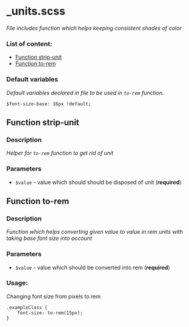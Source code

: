 # _units.scss
_File includes function which helps keeping consistent shades of color_

### List of content:

- [Function strip-unit](#function-strip-unit)
- [Function to-rem](#function-to-rem)


### Default variables
_Default variables declared in file to be used in ```to-rem``` function._

```
$font-size-base: 16px !default;
```

## Function strip-unit

### Description
_Helper for ```to-rem``` function to get rid of unit_

### Parameters
- `$value` - value which should should be disposed of unit (**required**)

## Function to-rem

### Description
_Function which helps converting given value to value in rem units with taking base font size into account_

### Parameters
- `$value` - value which should be converted into rem (**required**)

### Usage: 
Changing font size from pixels to rem

```
.exampleClass {
    font-size: to-rem(15px);
}
```